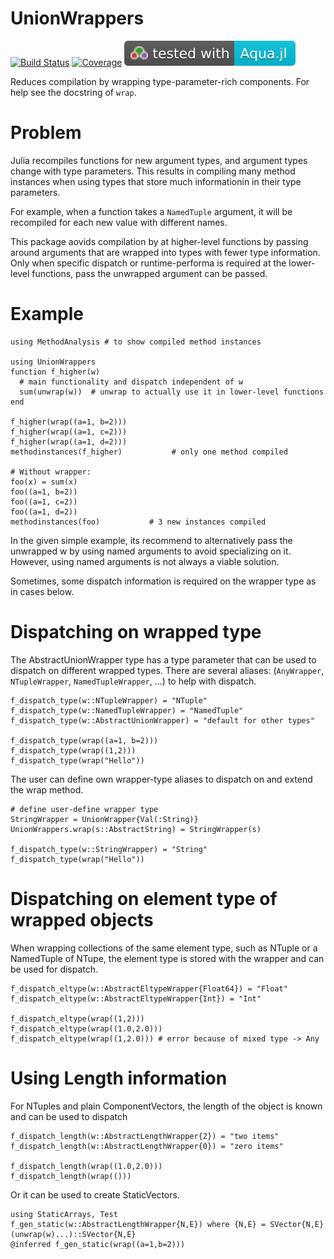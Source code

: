 # UnionWrappers

[![Build Status](https://github.com/bgctw/UnionWrappers.jl/actions/workflows/CI.yml/badge.svg?branch=main)](https://github.com/bgctw/UnionWrappers.jl/actions/workflows/CI.yml?query=branch%3Amain)
[![Coverage](https://codecov.io/gh/bgctw/UnionWrappers.jl/branch/main/graph/badge.svg)](https://codecov.io/gh/bgctw/UnionWrappers.jl)
[![Aqua](https://raw.githubusercontent.com/JuliaTesting/Aqua.jl/master/badge.svg)](https://github.com/JuliaTesting/Aqua.jl)

Reduces compilation by wrapping type-parameter-rich components.
For help see the docstring of `wrap`.

# Problem

Julia recompiles functions for new argument types, and argument types change 
with type parameters. This results in compiling many method instances when using types
that store much informationin in their type parameters.

For example, when a function takes a `NamedTuple` argument, it will be recompiled
for each new value with different names.

This package aovids compilation by at higher-level functions by passing around arguments that are wrapped into types with fewer type information. 
Only when specific dispatch or runtime-performa is required at the lower-level
functions, pass the unwrapped argument can be passed.

# Example

```
using MethodAnalysis # to show compiled method instances

using UnionWrappers
function f_higher(w)
  # main functionality and dispatch independent of w
  sum(unwrap(w))  # unwrap to actually use it in lower-level functions
end

f_higher(wrap((a=1, b=2)))
f_higher(wrap((a=1, c=2)))
f_higher(wrap((a=1, d=2)))
methodinstances(f_higher)           # only one method compiled

# Without wrapper:
foo(x) = sum(x)
foo((a=1, b=2))
foo((a=1, c=2))
foo((a=1, d=2))
methodinstances(foo)           # 3 new instances compiled
```

In the given simple example, its recommend to alternatively pass the unwrapped
w by using named arguments to avoid specializing on it. 
However, using named arguments is not always a viable solution.

Sometimes, some dispatch information is required on the wrapper type as in
cases below.

# Dispatching on wrapped type

The AbstractUnionWrapper type has a type parameter that can be used
to dispatch on different wrapped types.
There are several aliases: (`AnyWrapper`, `NTupleWrapper`, `NamedTupleWrapper`, ...)
to help with dispatch.

```
f_dispatch_type(w::NTupleWrapper) = "NTuple"
f_dispatch_type(w::NamedTupleWrapper) = "NamedTuple"
f_dispatch_type(w::AbstractUnionWrapper) = "default for other types"

f_dispatch_type(wrap((a=1, b=2)))
f_dispatch_type(wrap((1,2)))
f_dispatch_type(wrap("Hello"))
```

The user can define own wrapper-type aliases to dispatch on and 
extend the wrap method.
```
# define user-define wrapper type
StringWrapper = UnionWrapper{Val(:String)}
UnionWrappers.wrap(s::AbstractString) = StringWrapper(s)

f_dispatch_type(w::StringWrapper) = "String"
f_dispatch_type(wrap("Hello"))
```

# Dispatching on element type of wrapped objects

When wrapping collections of the same element type, such as NTuple or
a NamedTuple of NTupe, the element type is stored with the wrapper
and can be used for dispatch.

```
f_dispatch_eltype(w::AbstractEltypeWrapper{Float64}) = "Float"
f_dispatch_eltype(w::AbstractEltypeWrapper{Int}) = "Int"

f_dispatch_eltype(wrap((1,2)))
f_dispatch_eltype(wrap((1.0,2.0)))
f_dispatch_eltype(wrap((1,2.0))) # error because of mixed type -> Any
```

# Using Length information

For NTuples and plain ComponentVectors, the length of the object is known
and can be used to dispatch

```
f_dispatch_length(w::AbstractLengthWrapper{2}) = "two items"
f_dispatch_length(w::AbstractLengthWrapper{0}) = "zero items"

f_dispatch_length(wrap((1.0,2.0)))
f_dispatch_length(wrap(()))
```

Or it can be used to create StaticVectors.

```
using StaticArrays, Test
f_gen_static(w::AbstractLengthWrapper{N,E}) where {N,E} = SVector{N,E}(unwrap(w)...)::SVector{N,E}
@inferred f_gen_static(wrap((a=1,b=2)))
```







